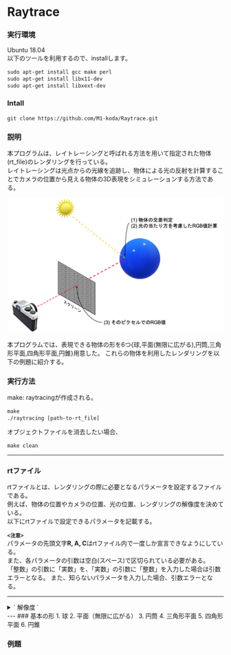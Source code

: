 # Raytrace

### **実行環境**
Ubuntu 18.04</br>
以下のツールを利用するので、installします。
```
sudo apt-get install gcc make perl
sudo apt-get install libx11-dev
sudo apt-get install libxext-dev
```
### **Intall**
```
git clone https://github.com/M1-koda/Raytrace.git
```
### **説明**
本プログラムは、レイトレーシングと呼ばれる方法を用いて指定された物体(rt_file)のレンダリングを行っている。</br>
レイトレーシングは光点からの光線を追跡し、物体による光の反射を計算することでカメラの位置から見える物体の3D表現をシミュレーションする方法である。

![レイトレーシング](fundamental%20shape/method.png?raw=true)

本プログラムでは、表現できる物体の形を6つ{球,平面(無限に広がる),円筒,三角形平面,四角形平面,円錐}用意した。
これらの物体を利用したレンダリングを以下の例題に紹介する。

### **実行方法**
make: raytracingが作成される。
```
make 
./raytracing [path-to-rt_file]
```
オブジェクトファイルを消去したい場合、
```
make clean
```
---
### **rtファイル**
rtファイルとは、レンダリングの際に必要となるパラメータを設定するファイルである。</br>
例えば、物体の位置やカメラの位置、光の位置、レンダリングの解像度を決めている。</br>
以下にrtファイルで設定できるパラメータを記載する。</br>

**`<注意>`**</br>
パラメータの先頭文字**R, A, C**はrtファイル内で一度しか宣言できなようにしている。</br>
また、各パラメータの引数は空白(スペース)で区切られている必要がある。</br>
「整数」の引数に「実数」を、「実数」の引数に「整数」を入力した場合は引数エラーとなる。
また、知らないパラメータを入力した場合、引数エラーとなる。

---
<details>
<summary> ` 解像度 ` </summary>

出力されるウィンドウサイズ(H x W) H,Wは整数とする。
```
Ex)
R W_size H_size
R 500 500
```

<summary> ` 環境光 ` </summary>

環境光はレンダリングである物体を映し出すときに、他の物体からの反射を考慮して加えられる定数である。
```
Ex)
A A_ratio RGB_value
A 0.2 255,255,255
```
第2引数は、環境光の強さ(0 ≦ x ≦ 1, 実数)
第3引数は、環境光の色(0 ≦ x ≦ 255, 整数)
を指定している。

<summary> ` カメラ ` </summary>

カメラの位置(レンダリングの処理を行う3次元の位置、方向を決める)を決めるパラメータを渡すコマンド。
```
Ex)
C カメラ座標 カメラの向き(正規化されるvector) FOV
C 0.0,0,1 0,0,-1 70
```
第2引数は、カメラ座標(カメラの位置, 実数)
第3引数は、カメラの向き(任意の実数を','で区切り指定する。ここでのvector値はプログラム内で自動的に正規化される, 実数)
第4引数は、FOV(field of view):水平方向の画角(0 ≦ x ≦ 180, 整数)

<summary> ` ライト ` </summary>

```
Ex)
l ライトの座標 ライトの強さ RGB_value
l -40.0,50.0,0.0 0.6 10,0,255
```
第2引数は、ライト座標(ライトの座標, 実数)
第3引数は、環境光の強さ(0 ≦ x ≦ 1, 実数)
第4引数は、環境光の色(0 ≦ x ≦ 255, 整数)

<summary> ` 球 ` </summary>

```
Ex)
sp 球の中心座標 球の直径 RGB_value
sp 0.0,0.0,20.6 12.6 10,0,255
```
第2引数は、球の座標(実数)
第3引数は、球の直径(0 ≦ x, 実数)
第4引数は、球の色(0 ≦ x ≦ 255, 整数)

<summary> ` 平面(無限の広がり) ` </summary>

```
Ex)
pl 平面の座標 平面の方線 RGB_value
pl 0.0,0.0,-10.0 0.0,1.0,0.0 0,0,225
```
第2引数は、平面の座標(実数):ある平面が通る座標
第3引数は、平面の方線(任意の実数を','で区切り指定)
第4引数は、平面の色(0 ≦ x ≦ 255, 整数)

</details>
---
### 基本の形
1. 球
2. 平面（無限に広がる）
3. 円筒
4. 三角形平面
5. 四角形平面
6. 円錐

### 例題


